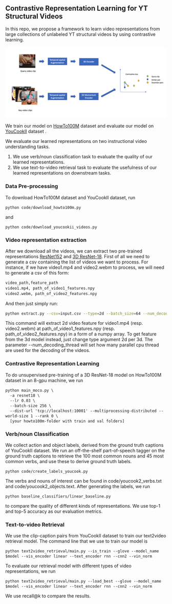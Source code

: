 ## Contrastive Representation Learning for YT Structural Videos

In this repo, we propose a framework to learn video representations from large collections of unlabeled YT structural videos by using contrastive learning.
<p align="center">
  <img src="https://github.com/guilk/contrastive_video_learning/blob/master/framework.png" width="600">
</p>

We train our model on [HowTo100M](https://arxiv.org/abs/1906.03327) dataset and evaluate our model on [YouCookII](http://youcook2.eecs.umich.edu/) dataset .

We evaluate our learned representations on two instructional video understanding tasks. 
1) We use verb/noun classification task to evaluate the quality of our learned representations.
2) We use text-to-video retrieval task to evaluate the usefulness of our learned representations on downstream tasks. 
### Data Pre-processing
To download HowTo100M dataset and YouCookII dataset, run
```
python code/download_howto100m.py
```
and 
```
python code/download_youcookii_videos.py
```
### Video representation extraction
After we download all the videos, we can extract two pre-trained representations [ResNet152](https://arxiv.org/abs/1512.03385) and [3D ResNet-18](https://arxiv.org/pdf/1708.07632.pdf).
First of all we need to generate a csv containing the list of videos we
want to process. For instance, if we have video1.mp4 and video2.webm to process,
we will need to generate a csv of this form:

```sh
video_path,feature_path
video1.mp4, path_of_video1_features.npy
video2.webm, path_of_video2_features.npy
```

And then just simply run:

```sh
python extract.py --csv=input.csv --type=2d --batch_size=64 --num_decoding_thread=4
```
This command will extract 2d video feature for video1.mp4 (resp. video2.webm) at path_of_video1_features.npy (resp. path_of_video2_features.npy) in
a form of a numpy array.
To get feature from the 3d model instead, just change type argument 2d per 3d.
The parameter --num_decoding_thread will set how many parallel cpu thread are used for the decoding of the videos.

### Contrastive Representation Learning
To do unsupervised pre-training of a 3D ResNet-18 model on HowTo100M dataset in an 8-gpu machine, we run
```
python main_moco.py \
  -a resnet18 \
  --lr 0.03 \
  --batch-size 256 \
  --dist-url 'tcp://localhost:10001' --multiprocessing-distributed --world-size 1 --rank 0 \
  [your howto100m-folder with train and val folders]
```
### Verb/noun Classification
We collect action and object labels, derived from the ground truth captions of YouCookII dataset. 
We run an off-the-shelf part-of-speech tagger on the ground truth captions to retrieve the 100 most common nouns and 45 most common verbs, and use these to derive ground truth labels. 
```
python code/create_labels_youcook.py
```
The verbs and nouns of interest can be found in code/youcook2_verbs.txt and code/youcook2_objects.text. After generating the labels, we run 
```
python baseline_classifiers/linear_baseline.py
```
to compare the quality of different kinds of representations. We use top-1 and top-5 accuracy as our evaluation metrics.

### Text-to-video Retrieval
We use the clip-caption pairs from YouCookII dataset to train our text2video retrieval model. The command line that we use to train our model is 

```
python text2video_retrieval/main.py --is_train --glove --model_name $model --vis_encoder linear --text_encoder rnn --cnn2 --vin_norm
```
To evaluate our retrieval model with different types of video representations, we run
```
python text2video_retrieval/main.py --load_best --glove --model_name $model --vis_encoder linear --text_encoder rnn --cnn2 --vin_norm
```
We use recall@k to compare the results.


